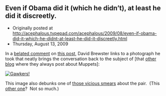 ## Even if Obama did it (which he didn’t), at least he did it discreetly.

 * Originally posted at http://acephalous.typepad.com/acephalous/2009/08/even-if-obama-did-it-which-he-didnt-at-least-he-did-it-discreetly.html
 * Thursday, August 13, 2009



In a [belated comment](http://acephalous.typepad.com/acephalous/2009/07/a-stubbornness-in-the-face-of-fact-that-is-unbecoming-of-an-academic.html?cid=6a00d8341c2df453ef0120a547cc8e970c#comment-6a00d8341c2df453ef0120a547cc8e970c) on [this post](http://acephalous.typepad.com/acephalous/2009/07/a-stubbornness-in-the-face-of-fact-that-is-unbecoming-of-an-academic.html), David Brewster links to a photograph he took that neatly brings the conversation back to the subject of [that [other blog](http://edgeofthewest.wordpress.com/) where they always post about Muppets]:

[![Gawkers!](http://farm3.static.flickr.com/2527/3814620302\_66efce405a.jpg "Gawkers!")](http://www.flickr.com/photos/42873250@N00/3814620302/)

This image also debunks one of [those vicious smears](http://muppet.wikia.com/wiki/Are\_Ernie\_and\_Bert\_gay%!F(MISSING)) about the pair.  (This [other one](http://www.bertisevil.tv/img/osamabinladen/bertandbin.htm)?  Not so much.)

		
